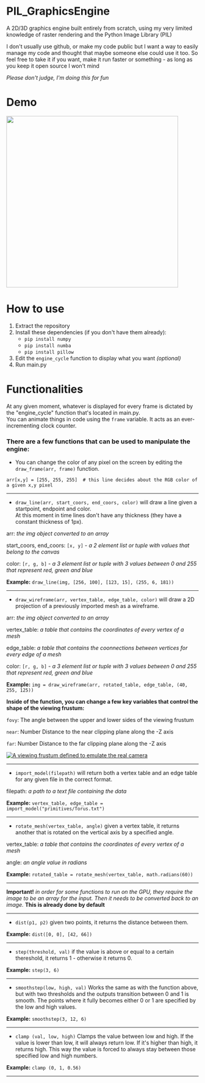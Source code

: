 # PIL_GraphicsEngine
A 2D/3D graphics engine built entirely from scratch, using my very limited knowledge of raster rendering and the Python Image Library (PIL)

I don't usually use github, or make my code public but I want a way to easily manage my code and thought that maybe someone else could use it too.
So feel free to take it if you want, make it run faster or something - as long as you keep it open source I won't mind

<em>Please don't judge, I'm doing this for fun</em>

# Demo

<a href="PILGE_demo"><img src="https://github.com/DarkOriole4/PIL_GraphicsEngine/blob/main/PILGE_demo1.gif" width="450" height="450"></a>

# How to use
1. Extract the repository
2. Install these dependencies (if you don't have them already):
   - `pip install numpy`
   - `pip install numba`
   - `pip install pillow`
3. Edit the `engine_cycle` function to display what you want *(optional)*
4. Run main.py

# Functionalities
At any given moment, whatever is displayed for every frame is dictated by the "engine_cycle" function that's located in main.py.  
You can animate things in code using the `frame` variable. It acts as an ever-incrementing clock counter.


 ### There are a few functions that can be used to manipulate the engine:
- You can change the color of any pixel on the screen by editing the `draw_frame(arr, frame)` function.

```
arr[x,y] = [255, 255, 255]  # this line decides about the RGB color of a given x,y pixel
```

---------------------------------------------------------

- `draw_line(arr, start_coors, end_coors, color)` will draw a line given a startpoint, endpoint and color.  
At this moment in time lines don't have any thickness (they have a constant thickness of 1px).

arr: *the img object converted to an array*

start_coors, end_coors: ``[x, y]`` - *a 2 element list or tuple with values that belong to the canvas*

color: ``[r, g, b]`` - *a 3 element list or tuple with 3 values between 0 and 255 that represent red, green and blue*

 **Example:** `draw_line(img, [256, 100], [123, 15], (255, 6, 181))`
 
---------------------------------------------------------
- `draw_wireframe(arr, vertex_table, edge_table, color)` will draw a 2D projection of a previously imported mesh as a wireframe.

arr: *the img object converted to an array*

vertex_table: *a table that contains the coordinates of every vertex of a mesh*

edge_table: *a table that contains the coonnections between vertices for every edge of a mesh*

color: ``[r, g, b]`` - *a 3 element list or tuple with 3 values between 0 and 255 that represent red, green and blue*

**Example:** `img = draw_wireframe(arr, rotated_table, edge_table, (40, 255, 125))`

**Inside of the function, you can change a few key variables that control the shape of the viewing frustum:**

`fovy`: The angle between the upper and lower sides of the viewing frustum

`near`: Number Distance to the near clipping plane along the -Z axis

`far`: Number Distance to the far clipping plane along the -Z axis

<a href="https://www.researchgate.net/figure/A-viewing-frustum-defined-in-OpenGL-to-emulate-the-real-camera_fig1_261264621"><img src="https://docs.cocos2d-x.org/cocos2d-x/v4/en/3d/3d-img/PerspectiveCamera.png" alt="A viewing frustum defined to emulate the real camera"/></a>

---------------------------------------------------------
- `import_model(filepath)` will return both a vertex table and an edge table for any given file in the correct format.

filepath: *a path to a text file containing the data*

**Example:** `vertex_table, edge_table = import_model("primitives/Torus.txt")`

--------------------------------------------------------
- `rotate_mesh(vertex_table, angle)` given a vertex table, it returns another that is rotated on the vertical axis by a specified angle.

vertex_table: *a table that contains the coordinates of every vertex of a mesh*

angle: *an angle value in radians*

**Example:** `rotated_table = rotate_mesh(vertex_table, math.radians(60))`

------------------------------------------------------

**Important!** *in order for some functions to run on the GPU, they require the image to be an array for the input. Then it needs to be converted back to an image.*
**This is already done by default**

------------------------------------------------------

- `dist(p1, p2)` given two points, it returns the distance between them.

**Example:** `dist([0, 0], [42, 66])`

------------------------------------------------------
- `step(threshold, val)` if the value is above or equal to a certain thereshold, it returns 1 - otherwise it returns 0.

**Example:** `step(3, 6)`

------------------------------------------------------
- `smoothstep(low, high, val)` Works the same as with the function above, but with two thresholds and the outputs transition between 0 and 1 is smooth. The points where it fully becomes either 0 or 1 are specified by the low and high values.

**Example:** `smoothstep(3, 12, 6)`

------------------------------------------------------

- `clamp (val, low, high)` Clamps the value between low and high. If the value is lower than low, it will always return low. If it's higher than high, it returns high.
This way the value is forced to always stay between those specified low and high numbers.

**Example:** `clamp (0, 1, 0.56)`

------------------------------------------------------
